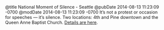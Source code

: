 @title National Moment of Silence - Seattle
@pubDate 2014-08-13 11:23:09 -0700
@modDate 2014-08-13 11:23:09 -0700
It’s not a protest or occasion for speeches — it’s silence. Two locations: 4th and Pine downtown and the Queen Anne Baptist Church. <a href="https://m.facebook.com/events/348282328662642">Details are here</a>.
